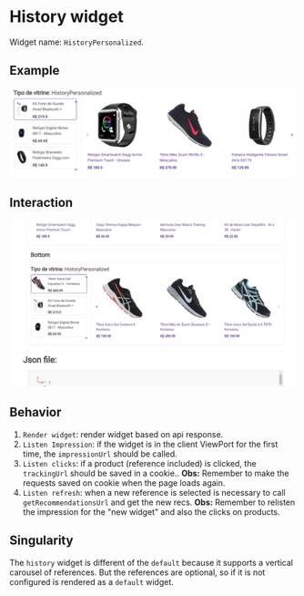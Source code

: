 # History widget

Widget name: `HistoryPersonalized`.

## Example

![history widget png](../assets/HP.png)

## Interaction

![history widget gif](../assets/HP.gif)

## Behavior

1. `Render widget`: render widget based on api response.
2. `Listen Impression`: if the widget is in the client ViewPort for the first time, the `impressionUrl` should be called.
3. `Listen clicks`: if a product (reference included) is clicked, the `trackingUrl` should be saved in a cookie.. **Obs:** Remember to make the requests saved on cookie when the page loads again.
4. `Listen refresh`: when a new reference is selected is necessary to call `getRecommendationsUrl` and get the new recs. **Obs:** Remember to relisten the impression for the "new widget" and also the clicks on products.

## Singularity

The `history` widget is different of the `default` because it supports a vertical carousel of references.
But the references are optional, so if it is not configured is rendered as a `default` widget.
